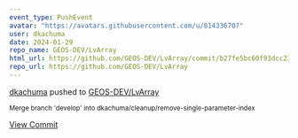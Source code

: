 ```yaml
---
event_type: PushEvent
avatar: "https://avatars.githubusercontent.com/u/81433670?"
user: dkachuma
date: 2024-01-29
repo_name: GEOS-DEV/LvArray
html_url: https://github.com/GEOS-DEV/LvArray/commit/b27fe5bc60f93dcc238099408c0b560606bfbe8b
repo_url: https://github.com/GEOS-DEV/LvArray
---
```


<a href='https://github.com/dkachuma' target='_blank'>dkachuma</a> pushed to <a href='https://github.com/GEOS-DEV/LvArray' target='_blank'>GEOS-DEV/LvArray</a>

<small>Merge branch 'develop' into dkachuma/cleanup/remove-single-parameter-index</small>

<a href='https://github.com/GEOS-DEV/LvArray/commit/b27fe5bc60f93dcc238099408c0b560606bfbe8b' target='_blank'>View Commit</a>